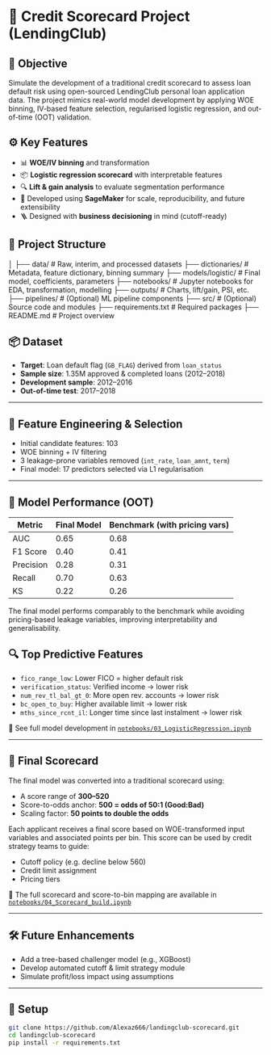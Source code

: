 
# 🧮 Credit Scorecard Project (LendingClub)

## 🎯 Objective
Simulate the development of a traditional credit scorecard to assess loan default risk using open-sourced LendingClub personal loan application data. The project mimics real-world model development by applying WOE binning, IV-based feature selection, regularised logistic regression, and out-of-time (OOT) validation.

## ⚙️ Key Features
- 📊 **WOE/IV binning** and transformation
- 📦 **Logistic regression scorecard** with interpretable features
- 🔍 **Lift & gain analysis** to evaluate segmentation performance
- 🧪 Developed using **SageMaker** for scale, reproducibility, and future extensibility
- 🪜 Designed with **business decisioning** in mind (cutoff-ready)


## 📁 Project Structure
│
├── data/                         # Raw, interim, and processed datasets
├── dictionaries/                # Metadata, feature dictionary, binning summary
├── models/logistic/            # Final model, coefficients, parameters
├── notebooks/                  # Jupyter notebooks for EDA, transformation, modelling
├── outputs/                    # Charts, lift/gain, PSI, etc.
├── pipelines/                  # (Optional) ML pipeline components
├── src/                        # (Optional) Source code and modules
├── requirements.txt            # Required packages
├── README.md                   # Project overview


## 📦 Dataset
- **Target**: Loan default flag (`GB_FLAG`) derived from `loan_status`
- **Sample size**: 1.35M approved & completed loans (2012–2018)
- **Development sample**: 2012–2016
- **Out-of-time test**: 2017–2018

---

## 🔨 Feature Engineering & Selection
- Initial candidate features: 103
- WOE binning + IV filtering
- 3 leakage-prone variables removed (`int_rate`, `loan_amnt`, `term`)
- Final model: 17 predictors selected via L1 regularisation

---

## 🧪 Model Performance (OOT)

| Metric    | Final Model | Benchmark (with pricing vars) |
|-----------|-------------|-------------------------------|
| AUC       | 0.65        | 0.68                          |
| F1 Score  | 0.40        | 0.41                          |
| Precision | 0.28        | 0.31                          |
| Recall    | 0.70        | 0.63                          |
| KS        | 0.22        | 0.26                          |

The final model performs comparably to the benchmark while avoiding pricing-based leakage variables, improving interpretability and generalisability.

## 🔍 Top Predictive Features

- `fico_range_low`: Lower FICO = higher default risk  
- `verification_status`: Verified income → lower risk  
- `num_rev_tl_bal_gt_0`: More open rev. accounts → lower risk  
- `bc_open_to_buy`: Higher available limit → lower risk  
- `mths_since_rcnt_il`: Longer time since last instalment → lower risk  

📓 See full model development in [`notebooks/03_LogisticRegression.ipynb`](notebooks/03_LogisticRegression.ipynb)


---

## 🧮 Final Scorecard

The final model was converted into a traditional scorecard using:
- A score range of **300–520**
- Score-to-odds anchor: **500 = odds of 50:1 (Good:Bad)**
- Scaling factor: **50 points to double the odds**

Each applicant receives a final score based on WOE-transformed input variables and associated points per bin. This score can be used by credit strategy teams to guide:
- Cutoff policy (e.g. decline below 560)
- Credit limit assignment
- Pricing tiers

📎 The full scorecard and score-to-bin mapping are available in [`notebooks/04_Scorecard_build.ipynb`](notebooks/04_Scorecard_build.ipynb)

---

## 🛠️ Future Enhancements

- Add a tree-based challenger model (e.g., XGBoost)
- Develop automated cutoff & limit strategy module
- Simulate profit/loss impact using assumptions

---

## 🚀 Setup

```bash
git clone https://github.com/Alexaz666/landingclub-scorecard.git
cd landingclub-scorecard
pip install -r requirements.txt

